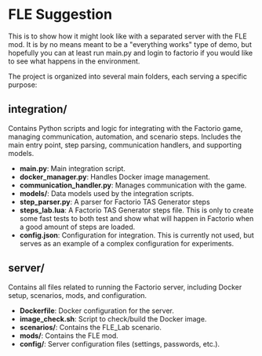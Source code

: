 # FLE Suggestion
This is to show how it might look like with a separated server with the FLE mod. It is by no means meant to be a "everything works" type of demo, but hopefully you can at least run main.py and login to factorio if you would like to see what happens in the environment. 


The project is organized into several main folders, each serving a specific purpose:

## integration/
Contains Python scripts and logic for integrating with the Factorio game, managing communication, automation, and scenario steps. Includes the main entry point, step parsing, communication handlers, and supporting models.

- **main.py**: Main integration script.
- **docker_manager.py**: Handles Docker image management.
- **communication_handler.py**: Manages communication with the game.
- **models/**: Data models used by the integration scripts.
- **step_parser.py**: A parser for Factorio TAS Generator steps
- **steps_lab.lua**: A Factorio TAS Generator steps file. This is only to create some fast tests to both test and show what will happen in Factorio when a good amount of steps are loaded. 
- **config.json**: Configuration for integration. This is currently not used, but serves as an example of a complex configuration for experiments.

## server/
Contains all files related to running the Factorio server, including Docker setup, scenarios, mods, and configuration.

- **Dockerfile**: Docker configuration for the server.
- **image_check.sh**: Script to check/build the Docker image.
- **scenarios/**: Contains the FLE_Lab scenario.
- **mods/**: Contains the FLE mod.
- **config/**: Server configuration files (settings, passwords, etc.).
